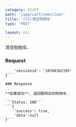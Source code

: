 ```yaml
---
category: Stuff
path: '/app/cartitem/clear'
title: '[C5]清空购物车'
type: 'POST'

layout: nil
---
```


清空购物车．

### Request


```{
    'sessionid': '10760362195'
}```

### Response

**如果成功**, 返回删除后的购物车．

```Status: 200```
```{
    'success': true,
    'data':null
}```


